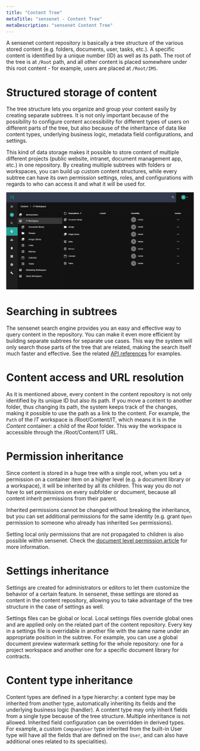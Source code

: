 ```yaml
---
title: "Content Tree"
metaTitle: "sensenet - Content Tree"
metaDescription: "sensenet Content Tree"
---
```


A sensenet content repository is basically a tree structure of the various stored content (e.g. folders, documents, user, tasks, etc.). A specific content is identified by a unique number (ID) as well as its path. The root of the tree is at `/Root` path, and all other content is placed somewhere under this root content - for example, users are placed at `/Root/IMS`.

# Structured storage of content

The tree structure lets you organize and group your content easily by creating separate subtrees. It is not only important because of the possibility to configure content accessibility for different types of users on different parts of the tree, but also because of the inheritance of data like content types, underlying business logic, metadata field configurations, and settings.

This kind of data storage makes it possible to store content of multiple different projects (public website, intranet, document management app, etc.) in one repository. By creating multiple subtrees with folders or workspaces, you can build up custom content structures, while every subtree can have its own permission settings, roles, and configurations with regards to who can access it and what it will be used for.

![workspace tree](../img/workspace.png)

# Searching in subtrees

The sensenet search engine provides you an easy and effective way to query content in the repository. You can make it even more efficient by building separate subtrees for separate use cases. This way the system will only search those parts of the tree that are related, making the search itself much faster and effective. See the related [API references](/api-docs/querying/01-id-path) for examples.

# Content access and URL resolution

As it is mentioned above, every content in the content repository is not only identified by its unique ID but also its path. If you move a content to another folder, thus changing its path, the system keeps track of the changes, making it possible to use the path as a link to the content. For example, the `Path` of the *IT* workspace is /Root/Content/IT, which means it is in the *Content* container: a child of the *Root* folder. This way the workspace is accessible through the /Root/Content/IT URL.

# Permission inheritance

Since content is stored in a huge tree with a single root, when you set a permission on a container item on a higher level (e.g. a document library or a workspace), it will be inherited by all its children. This way you do not have to set permissions on every subfolder or document, because all content inherit permissions from their parent.

Inherited permissions cannot be changed without breaking the inheritance, but you can set additional permissions for the same identity (e.g. grant `Open` permission to someone who already has inherited `See` permissions).

Setting local only permissions that are not propagated to children is also possible within sensenet. Check the [document level permission article](/concepts/document-level-permissions) for more information.

# Settings inheritance

Settings are created for administrators or editors to let them customize the behavior of a certain feature. In sensenet, these settings are stored as content in the content repository, allowing you to take advantage of the tree structure in the case of settings as well.

Settings files can be global or local. Local settings files override global ones and are applied only on the related part of the content repository. Every key in a settings file is overridable in another file with the same name under an appropriate position in the subtree. For example, you can use a global document preview watermark setting for the whole repository: one for a project workspace and another one for a specific document library for contracts.

# Content type inheritance

Content types are defined in a type hierarchy: a content type may be inherited from another type, automatically inheriting its fields and the underlying business logic (handler). A content type may only inherit fields from a single type because of the tree structure. Multiple inheritance is not allowed. Inherited field configuration can be overridden in derived types. For example, a custom `CompanyUser` type inherited from the built-in User type will have all the fields that are defined on the `User`, and can also have additional ones related to its specialities).
